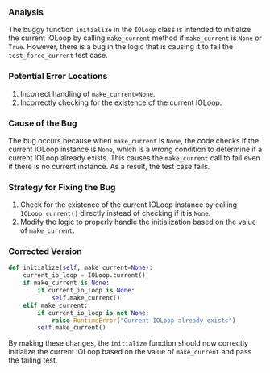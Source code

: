 ### Analysis
The buggy function `initialize` in the `IOLoop` class is intended to initialize the current IOLoop by calling `make_current` method if `make_current` is `None` or `True`. However, there is a bug in the logic that is causing it to fail the `test_force_current` test case.

### Potential Error Locations
1. Incorrect handling of `make_current=None`.
2. Incorrectly checking for the existence of the current IOLoop.

### Cause of the Bug
The bug occurs because when `make_current` is `None`, the code checks if the current IOLoop instance is `None`, which is a wrong condition to determine if a current IOLoop already exists. This causes the `make_current` call to fail even if there is no current instance. As a result, the test case fails.

### Strategy for Fixing the Bug
1. Check for the existence of the current IOLoop instance by calling `IOLoop.current()` directly instead of checking if it is `None`.
2. Modify the logic to properly handle the initialization based on the value of `make_current`.

### Corrected Version
```python
def initialize(self, make_current=None):
    current_io_loop = IOLoop.current()
    if make_current is None:
        if current_io_loop is None:
            self.make_current()
    elif make_current:
        if current_io_loop is not None:
            raise RuntimeError("Current IOLoop already exists")
        self.make_current()
```

By making these changes, the `initialize` function should now correctly initialize the current IOLoop based on the value of `make_current` and pass the failing test.